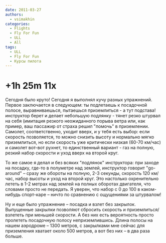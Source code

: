 ```yaml
---
date: 2011-03-27
authors:
  - vsimakhin
categories:
  - Flights
  - Fly For Fun
  - ULL
  - All
tags:
  - ULL
  - Fly For Fun
  - Курсы пилота
---
```


# +1h 25m 11x

Сегодня было круто! Сегодня я выполнял кучу разных упражнений. Первое заключается в следующем: ты подлетаешь к посадочной полосе, выравниваешься, пытаешься приземлиться - а тут подстава! инструктор берет и делает небольшую подлянку - тянет резко штурвал на себя (имитация резкого неожиданного порыва ветра или, как пример, ваш пассажир от страха решил "помочь" в приземлении. Самолет, соответственно, уходит вверх, и у тебя есть выбор: если скорость позволяется, то можно снизить высоту и нормально мягко приземлиться, но если скорость уже критически низкая (60-70 км/час) и самолет вот-вот рухнет, то единственный вариант - газ на полную, резкий набор скорости и уход вверх на второй круг.

То же самое я делал и без всяких "подлянок" инструктора: при заходе на посадку, где-то в полуметре над землей, инструктор говорит "go-around" – сразу же обороты на полную, 2-3 секунды, скорость 120 км/час, набор высоты и уход на второй круг. Это настолько охренительно лететь в 1-2 метрах над землей на полных оборотах двигателя, что словами просто не передать. Я уверен, что набор с 0 до 100 в каком-нибудь спорт-каре – ничто по сравнению с ощущениями за штурвалом!

Ну и еще было упражнение – посадка и взлет без закрылок. Выпущенные закрылки позволяют сбросить скорость и приземлиться/взлететь при меньшей скорости. А без них есть вероятность просто пролететь посадочную полосу неприземлившись. Длина полосы на нашем аэродроме – 1300 метров, с закрылками мне сейчас для приземления хватает около 500 метров, а вот без них – в два раза больше.